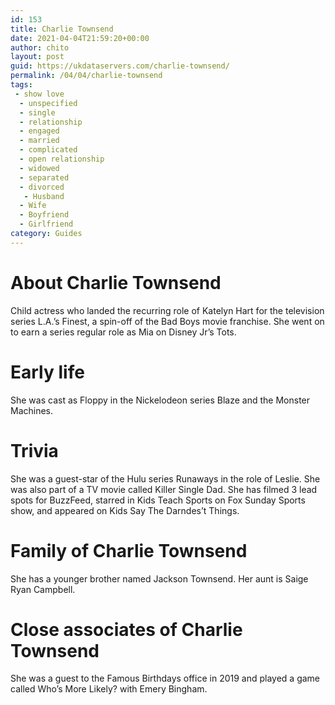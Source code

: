 ```yaml
---
id: 153
title: Charlie Townsend
date: 2021-04-04T21:59:20+00:00
author: chito
layout: post
guid: https://ukdataservers.com/charlie-townsend/
permalink: /04/04/charlie-townsend
tags:
 - show love
  - unspecified
  - single
  - relationship
  - engaged
  - married
  - complicated
  - open relationship
  - widowed
  - separated
  - divorced
   - Husband
  - Wife
  - Boyfriend
  - Girlfriend
category: Guides
---
```




  
  
#  About Charlie Townsend
                  
                  
                  
Child actress who landed the recurring role of Katelyn Hart for the television series L.A.&#8217;s Finest, a spin-off of the Bad Boys movie franchise. She went on to earn a series regular role as Mia on Disney Jr&#8217;s Tots.
                  
                
                
                
# Early life
                  
                  
                  
She was cast as Floppy in the Nickelodeon series Blaze and the Monster Machines.
                  
                
                
                
# Trivia
                  
                  
                  
She was a guest-star of the Hulu series Runaways in the role of Leslie. She was also part of a TV movie called Killer Single Dad. She has filmed 3 lead spots for BuzzFeed, starred in Kids Teach Sports on Fox Sunday Sports show, and appeared on Kids Say The Darndes&#8217;t Things.
                  
                
                
                
# Family of Charlie Townsend
                  
                  
                  
She has a younger brother named Jackson Townsend. Her aunt is Saige Ryan Campbell.
                  
                
                
                
# Close associates of Charlie Townsend
                  
                  
                  
She was a guest to the Famous Birthdays office in 2019 and played a game called Who&#8217;s More Likely? with Emery Bingham.
                  
                
              
            
          
          
          
    
    
  
